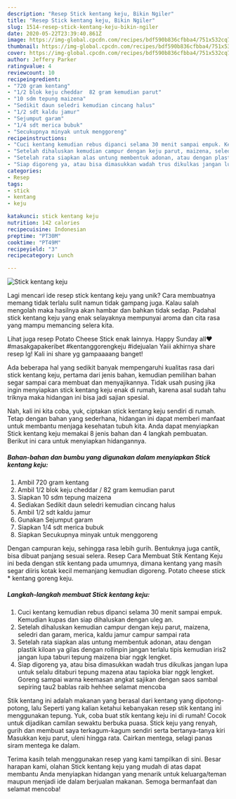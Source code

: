 ```yaml
---
description: "Resep Stick kentang keju, Bikin Ngiler"
title: "Resep Stick kentang keju, Bikin Ngiler"
slug: 1514-resep-stick-kentang-keju-bikin-ngiler
date: 2020-05-22T23:39:40.861Z
image: https://img-global.cpcdn.com/recipes/bdf590b836cfbba4/751x532cq70/stick-kentang-keju-foto-resep-utama.jpg
thumbnail: https://img-global.cpcdn.com/recipes/bdf590b836cfbba4/751x532cq70/stick-kentang-keju-foto-resep-utama.jpg
cover: https://img-global.cpcdn.com/recipes/bdf590b836cfbba4/751x532cq70/stick-kentang-keju-foto-resep-utama.jpg
author: Jeffery Parker
ratingvalue: 4
reviewcount: 10
recipeingredient:
- "720 gram kentang"
- "1/2 blok keju cheddar  82 gram kemudian parut"
- "10 sdm tepung maizena"
- "Sedikit daun seledri kemudian cincang halus"
- "1/2 sdt kaldu jamur"
- "Sejumput garam"
- "1/4 sdt merica bubuk"
- "Secukupnya minyak untuk menggoreng"
recipeinstructions:
- "Cuci kentang kemudian rebus dipanci selama 30 menit sampai empuk. Kemudian kupas dan siap dihaluskan dengan uleg an."
- "Setelah dihaluskan kemudian campur dengan keju parut, maizena, seledri dan garam, merica, kaldu jamur campur sampai rata"
- "Setelah rata siapkan alas untung membentuk adonan, atau dengan plastik kiloan ya gilas dengan rollinpin jangan terlalu tipis kemudian iris2 jangan lupa taburi tepung maizena biar nggk lengket."
- "Siap digoreng ya, atau bisa dimasukkan wadah trus dikulkas jangan lupa untuk selalu ditaburi tepung mazena atau tapioka biar nggk lengket. Goreng sampai warna keemasan angkat sajikan dengan saos sambal sepiring tau2 bablas raib hehhee selamat mencoba"
categories:
- Resep
tags:
- stick
- kentang
- keju

katakunci: stick kentang keju 
nutrition: 142 calories
recipecuisine: Indonesian
preptime: "PT30M"
cooktime: "PT49M"
recipeyield: "3"
recipecategory: Lunch

---
```



![Stick kentang keju](https://img-global.cpcdn.com/recipes/bdf590b836cfbba4/751x532cq70/stick-kentang-keju-foto-resep-utama.jpg)

Lagi mencari ide resep stick kentang keju yang unik? Cara membuatnya memang tidak terlalu sulit namun tidak gampang juga. Kalau salah mengolah maka hasilnya akan hambar dan bahkan tidak sedap. Padahal stick kentang keju yang enak selayaknya mempunyai aroma dan cita rasa yang mampu memancing selera kita.

Lihat juga resep Potato Cheese Stick enak lainnya. Happy Sunday all❤️ #masakgapakeribet #kentanggorengkeju #idejualan Yaiii akhirnya share resep lg! Kali ini share yg gampaaaang banget!

Ada beberapa hal yang sedikit banyak mempengaruhi kualitas rasa dari stick kentang keju, pertama dari jenis bahan, kemudian pemilihan bahan segar sampai cara membuat dan menyajikannya. Tidak usah pusing jika ingin menyiapkan stick kentang keju enak di rumah, karena asal sudah tahu triknya maka hidangan ini bisa jadi sajian spesial.


Nah, kali ini kita coba, yuk, ciptakan stick kentang keju sendiri di rumah. Tetap dengan bahan yang sederhana, hidangan ini dapat memberi manfaat untuk membantu menjaga kesehatan tubuh kita. Anda dapat menyiapkan Stick kentang keju memakai 8 jenis bahan dan 4 langkah pembuatan. Berikut ini cara untuk menyiapkan hidangannya.

<!--inarticleads1-->

##### Bahan-bahan dan bumbu yang digunakan dalam menyiapkan Stick kentang keju:

1. Ambil 720 gram kentang
1. Ambil 1/2 blok keju cheddar / 82 gram kemudian parut
1. Siapkan 10 sdm tepung maizena
1. Sediakan Sedikit daun seledri kemudian cincang halus
1. Ambil 1/2 sdt kaldu jamur
1. Gunakan Sejumput garam
1. Siapkan 1/4 sdt merica bubuk
1. Siapkan Secukupnya minyak untuk menggoreng


Dengan campuran keju, sehingga rasa lebih gurih. Bentuknya juga cantik, bisa dibuat panjang sesuai selera. Resep Cara Membuat Stik Kentang Keju ini beda dengan stik kentang pada umumnya, dimana kentang yang masih segar diiris kotak kecil memanjang kemudian digoreng. Potato cheese stick * kentang goreng keju. 

<!--inarticleads2-->

##### Langkah-langkah membuat Stick kentang keju:

1. Cuci kentang kemudian rebus dipanci selama 30 menit sampai empuk. Kemudian kupas dan siap dihaluskan dengan uleg an.
1. Setelah dihaluskan kemudian campur dengan keju parut, maizena, seledri dan garam, merica, kaldu jamur campur sampai rata
1. Setelah rata siapkan alas untung membentuk adonan, atau dengan plastik kiloan ya gilas dengan rollinpin jangan terlalu tipis kemudian iris2 jangan lupa taburi tepung maizena biar nggk lengket.
1. Siap digoreng ya, atau bisa dimasukkan wadah trus dikulkas jangan lupa untuk selalu ditaburi tepung mazena atau tapioka biar nggk lengket. Goreng sampai warna keemasan angkat sajikan dengan saos sambal sepiring tau2 bablas raib hehhee selamat mencoba


Stik kentang ini adalah makanan yang berasal dari kentang yang dipotong-potong, lalu Seperti yang kalian ketahui kebanyakan resep stik kentang ini menggunakan tepung. Yuk, coba buat stik kentang keju ini di rumah! Cocok untuk dijadikan camilan sewaktu berbuka puasa. Stick keju yang renyah, gurih dan membuat saya terkagum-kagum sendiri serta bertanya-tanya kiri Masukkan keju parut, uleni hingga rata. Cairkan mentega, selagi panas siram mentega ke dalam. 

Terima kasih telah menggunakan resep yang kami tampilkan di sini. Besar harapan kami, olahan Stick kentang keju yang mudah di atas dapat membantu Anda menyiapkan hidangan yang menarik untuk keluarga/teman maupun menjadi ide dalam berjualan makanan. Semoga bermanfaat dan selamat mencoba!
